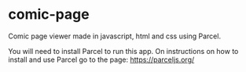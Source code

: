 # comic-page
Comic page viewer made in javascript, html and css using Parcel.

You will need to install Parcel to run this app.
On instructions on how to install and use Parcel go to the page:
https://parceljs.org/
